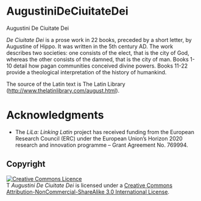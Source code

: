 # AugustiniDeCiuitateDei
Augustini De Ciuitate Dei

*De Ciuitate Dei* is a prose work in 22 books, preceded by a short letter, by Augustine of Hippo. It was written in the 5th century AD. The work describes two societies: one consists of the elect, that is the city of God, whereas the other consists of the damned, that is the city of man. Books 1-10 detail how pagan communities conceived divine powers. Books 11-22 provide a theological interpretation of the history of humankind. 

The source of the Latin text is The Latin Library (http://www.thelatinlibrary.com/august.html).  

# Acknowledgments

  * The _LiLa: Linking Latin_ project has received funding from the European Research Council (ERC) under the European Union’s Horizon 2020 research and innovation programme – Grant Agreement No. 769994.

## Copyright

<a rel="license" href="http://creativecommons.org/licenses/by-nc-sa/3.0/"><img alt="Creative Commons Licence" style="border-width:0" src="https://i.creativecommons.org/l/by-nc-sa/3.0/88x31.png" /></a><br />T *Augustini De Ciuitate Dei* is licensed under a <a rel="license" href="http://creativecommons.org/licenses/by-nc-sa/3.0/">Creative Commons Attribution-NonCommercial-ShareAlike 3.0 International License</a>.
